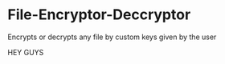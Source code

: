 # File-Encryptor-Deccryptor
Encrypts or decrypts any file by custom keys given by the user


HEY GUYS
